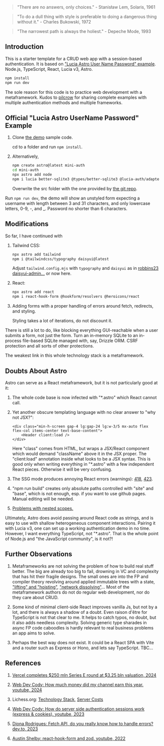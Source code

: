 > "There are no answers, only choices." - Stanisław Lem, Solaris, 1961

> "To do a dull thing with style is preferable to doing a dangerous thing without it." - Charles Bukowski, 1972

> "The narrowest path is always the holiest." - Depeche Mode, 1993 

## Introduction

This is a starter template for a CRUD web app with a session-based authentication. It is based on ["Lucia Astro User Name Password" example](https://github.com/lucia-auth/examples/tree/main). Node.js, TypeScript, React, Lucia v3, Astro.

```sh
npm install
npm run dev
```

The sole reason for this code is to practice web development with a metaframework. Kudos to [pilcrow](https://github.com/pilcrowOnPaper) for sharing complete examples with multiple authentication methods and multiple frameworks.

## Official "Lucia Astro UserName Password" Example

1. Clone [the demo](https://lucia-auth.com/tutorials/username-and-password/astro) sample code.

    cd to a folder and run `npm install`. 

2. Alternatively, 

    ```sh
    npm create astro@latest mini-auth
    cd mini-auth
    npx astro add node
    npm i lucia better-sqlite3 @types/better-sqlite3 @lucia-auth/adapter-sqlite
    ```

    Overwrite the src folder with the one provided by [the git repo](https://github.com/lucia-auth/examples/tree/main/astro/username-and-password).

Run `npm run dev`, the demo will show an unstyled form expecting a username with length between 3 and 31 characters, and only lowercase letters, 0-9, -, and _. Password no shorter than 6 characters.

## Modifications

So far, I have continued with

1. Tailwind CSS:

    ```sh
    npx astro add tailwind
    npm i @tailwindcss/typography daisyui@latest
    ```
    
    Adjust `tailwind.config.mjs` with `typography` and `daisyui` as in [robbins23 daisyui-admin...](https://github.com/robbins23/daisyui-admin-dashboard-template/blob/master/tailwind.config.js) or now here.
    
2. React:

    ```sh
    npx astro add react
    npm i react-hook-form @hookform/resolvers @heroicons/react
    ```
    
3. Adding forms with a proper handling of errors around fetch, redirects, and styling. 

    Styling takes a lot of iterations, do not discount it.

There is still a lot to do, like blocking everything GUI-reachable when a user submits a form, not just the form. Turn an in-memory SQLite
to an in-process file-based SQLite managed with, say, Drizzle ORM. CSRF protection and all sorts of other protections.

The weakest link in this whole technology stack is a metaframework.

## Doubts About Astro

Astro can serve as a React metaframework, but it is not particularly good at it:

1. The whole code base is now infected with "*.astro" which React cannot call.

2. Yet another obscure templating language with no clear answer to "why not JSX?":

    ```astro
    <div class="min-h-screen gap-4 lg:gap-24 lg:w-3/5 mx-auto flex flex-col items-center text-base-content">
        <Header client:load />
    </div>
    ```

    Here "class" comes from HTML, but wraps a JSX/React component which would demand "className" above it in the JSX proper. The "client:load" annotation inside what looks to be a JSX syntax. This is good only when writing everything in "*.astro" with a few independent React pieces. Otherwise it will be very confusing.

3. The SSG mode produces annoying React errors (warnings): [418](https://react.dev/errors/418?invariant=418), [423](https://react.dev/errors/423?invariant=423).

4. "npm run build" creates only absolute paths controlled with "site" and "base", which is not enough, esp. if you want to use github pages. Manual editing will be needed.

5. [Problems with nested scopes.](https://whoisryosuke.com/blog/2022/blog-refresh-2022#astro-nomical-issues)

Ultimately, Astro does avoid passing around React code as strings, and is easy to use with shallow heterogeneous component interactions. Pairing it with Lucia v3, one can set up a working authentication demo in no time. However, I want everything TypeScript, not "*.astro". That is the whole point of Node.js and "the JavaScript community", is it not?!

## Further Observations

1. Metaframeworks are not solving the problem of how to build real stuff better. The big are already too big to fail, drowning in VC and complexity that has hit their fragile designs. The small ones are into the FP and compiler theory revolving around applied immutable trees with a state, ["lifting" and "hoisting"](https://www.youtube.com/watch?v=VdDJbrh23zo), ["network dissolving"](https://www.youtube.com/watch?v=cgxtLOYE2TE)... Most of the metaframework authors do not do regular web development, nor do they care about CRUD.

2. Some kind of minimal client-side React improves vanilla Js, but not by a lot, and there is always a shadow of a doubt. Even raison d'être for TypeScript is not that clear to me. It helps to catch typos, no doubt, but it also adds needless complexity. Solving generic type sharades in async FP code caboodles is hardly relevant to real business problems an app aims to solve.

3. Perhaps the best way does not exist. It could be a React SPA with Vite and a router such as Express or Hono, and lets say TypeScript. TBC...

## References

1. [Vercel completes $250 mln Series E round at $3.25 bln valuation, 2024](https://www.reuters.com/technology/vercel-completes-250-mln-series-e-round-325-bln-valuation-2024-05-16/)

1. [Web Dev Cody: How much money did my channel earn this year. youtube, 2024](https://www.youtube.com/watch?v=qwXvW_fN_9k)

2. Lichess.org: [Technology Stack](https://lichess.org/source), [Server Costs](https://docs.google.com/spreadsheets/d/1Si3PMUJGR9KrpE5lngSkHLJKJkb0ZuI4/preview)

2. [Web Dev Cody: How do server side authentication sessions work (express & cookies). youtube, 2023](https://www.youtube.com/watch?v=BgsQrOHNKeY&t=6s)

3. [Diona Rodrigues: Fetch API, do you really know how to handle errors? dev.to, 2023](https://dev.to/dionarodrigues/fetch-api-do-you-really-know-how-to-handle-errors-2gj0)

4. [Austin Shelby: react-hook-form and zod. youtube, 2022](https://www.youtube.com/watch?v=4zt1eadehKQ)

